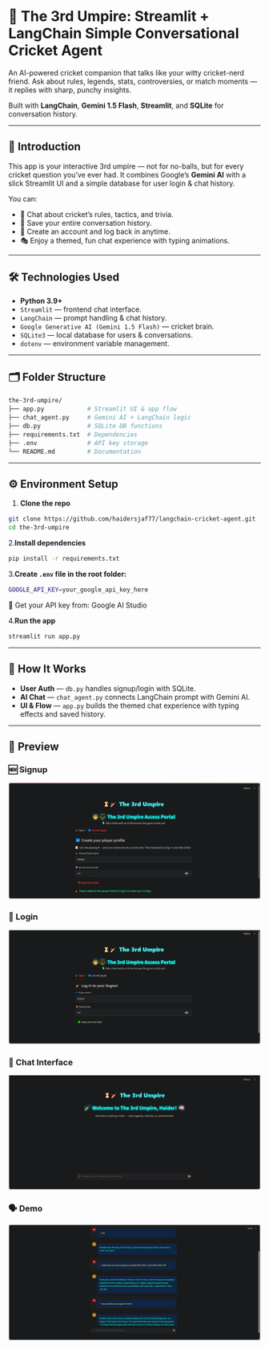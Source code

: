 # 🤖 The 3rd Umpire: Streamlit + LangChain Simple Conversational Cricket Agent

An AI-powered cricket companion that talks like your witty cricket-nerd friend.
Ask about rules, legends, stats, controversies, or match moments — it replies with sharp, punchy insights.

Built with **LangChain**, **Gemini 1.5 Flash**, **Streamlit**, and **SQLite** for conversation history.

---

## 📖 Introduction

This app is your interactive 3rd umpire — not for no-balls, but for every cricket question you’ve ever had.
It combines Google’s **Gemini AI** with a slick Streamlit UI and a simple database for user login & chat history.

You can:

- 🏏 Chat about cricket’s rules, tactics, and trivia.
- 📜 Save your entire conversation history.
- 👤 Create an account and log back in anytime.
- 🎭 Enjoy a themed, fun chat experience with typing animations.

---

## 🛠️ Technologies Used

- **Python 3.9+**
- `Streamlit` — frontend chat interface.
- `LangChain` — prompt handling & chat history.
- `Google Generative AI (Gemini 1.5 Flash)` — cricket brain.
- `SQLite3` — local database for users & conversations.
- `dotenv` — environment variable management.

---

## 🗂️ Folder Structure

```bash
the-3rd-umpire/
├── app.py            # Streamlit UI & app flow
├── chat_agent.py     # Gemini AI + LangChain logic
├── db.py             # SQLite DB functions
├── requirements.txt  # Dependencies
├── .env              # API key storage
└── README.md         # Documentation
```
---

## ⚙️ Environment Setup

1. **Clone the repo**
```bash
git clone https://github.com/haidersjaf77/langchain-cricket-agent.git
cd the-3rd-umpire
```

2.**Install dependencies**
```bash
pip install -r requirements.txt
```

3.**Create `.env` file in the root folder:**
```bash
GOOGLE_API_KEY=your_google_api_key_here
```
🔑 Get your API key from: Google AI Studio

4.**Run the app**
```bash
streamlit run app.py
```
---

## 🎯 How It Works

- **User Auth** — `db.py` handles signup/login with SQLite.
- **AI Chat** — `chat_agent.py` connects LangChain prompt with Gemini AI.
- **UI & Flow** — `app.py` builds the themed chat experience with typing effects and saved history.

---

## 📸 Preview

### 🆕 Signup
![Signup](images/su.png)

### 🔐 Login
![Login](images/li.png)

### 💬 Chat Interface
![Chat](images/ci.png)

### 🗣️ Demo
![Demo](images/demo.png)